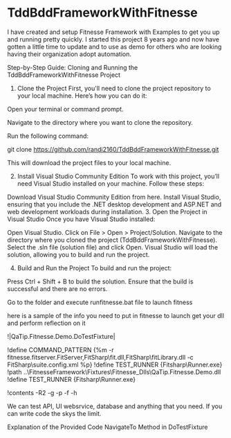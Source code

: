 # TddBddFrameworkWithFitnesse
I have created and setup Fitnesse Framework with Examples to get you up and running pretty quickly. I started this project 8 years ago and now have gotten a little time to update and to use as demo for others who are looking having their organization adopt automation.

Step-by-Step Guide: Cloning and Running the TddBddFrameworkWithFitnesse Project
1. Clone the Project
First, you'll need to clone the project repository to your local machine. Here’s how you can do it:

Open your terminal or command prompt.

Navigate to the directory where you want to clone the repository.

Run the following command:

git clone https://github.com/randi2160/TddBddFrameworkWithFitnesse.git

This will download the project files to your local machine.

2. Install Visual Studio Community Edition
To work with this project, you’ll need Visual Studio installed on your machine. Follow these steps:

Download Visual Studio Community Edition from here.
Install Visual Studio, ensuring that you include the .NET desktop development and ASP.NET and web development workloads during installation.
3. Open the Project in Visual Studio
Once you have Visual Studio installed:

Open Visual Studio.
Click on File > Open > Project/Solution.
Navigate to the directory where you cloned the project (TddBddFrameworkWithFitnesse).
Select the .sln file (solution file) and click Open.
Visual Studio will load the solution, allowing you to build and run the project.

4. Build and Run the Project
To build and run the project:

Press Ctrl + Shift + B to build the solution.
Ensure that the build is successful and there are no errors.


Go to the folder and execute runfitnesse.bat file to launch fitness

here is a sample of the info you need to put in fitnesse to launch get your dll and perform reflection on it

!|QaTip.Fitnesse.Demo.DoTestFixture|

!define COMMAND_PATTERN {%m -r fitnesse.fitserver.FitServer,FitSharp\fit.dll,FitSharp\fitLibrary.dll -c FitSharp\suite.config.xml %p}
!define TEST_RUNNER {Fitsharp\Runner.exe}
!path ..\FitnesseFramework\Fixtures\Fitnesse_Dlls\QaTip.Fitnesse.Demo.dll
!define TEST_RUNNER {Fitsharp\Runner.exe}

!contents -R2 -g -p -f -h  

We can test API, UI websrvice, database and anything that you need. If you can write code the skys the limit.

Explanation of the Provided Code
NavigateTo Method in DoTestFixture





